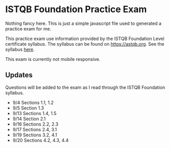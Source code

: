 # ISTQB Foundation Practice Exam

Nothing fancy here. This is just a simple javascript file used to generated a practice exam for me.

This practice exam use information provided by the ISTQB Foundation Level certificate syllabus. The syllabus can be found on https://astqb.org. See the syllabus <a href="https://astqb.org/assets/documents/CTFL-2018-Syllabus.pdf">here</a>.

This exam is currently not mobile responsive.

## Updates
Questions will be added to the exam as I read through the ISTQB Foundation syllabus.
- 9/4 Sections 1.1, 1.2
- 9/5 Section 1.3
- 9/13 Sections 1.4, 1.5
- 9/14 Section 2.1
- 9/16 Sections 2.2, 2.3
- 9/17 Sections 2.4, 3.1
- 9/19 Sections 3.2, 4.1
- 9/20 Sections 4.2, 4.3, 4.4
